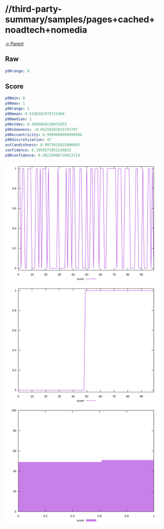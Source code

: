 
# //third-party-summary/samples/pages+cached+noadtech+nomedia

[→ Parent](../..)


## Raw


```yaml
p90range: 0

```


## Score


```yaml
p90min: 0
p90max: 1
p90range: 1
p90mean: 0.5106382978723404
p90median: 1
p90stdev: 0.4998868138072653
p90skewness: -0.04256282653793707
p90eccentricity: 0.9999999999999984
p90discretization: 47
outlandishness: 0.9975015625000003
confidence: 0.1959571952536025
p90confidence: 0.20210908728013724

```

![PLOT: score-values](./score/values.svg)![PLOT: score-sorted](./score/sorted.svg)![PLOT: score-histogram](./score/histogram.svg)
